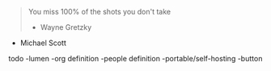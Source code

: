 > You miss 100% of the shots you don't take
> - Wayne Gretzky
- Michael Scott

todo
-lumen
-org definition
-people definition
-portable/self-hosting
-button
